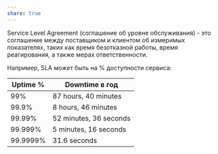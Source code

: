 ```yaml
---
share: true
---
```



Service Level Agreement (соглашение об уровне обслуживания) - это соглашение между поставщиком и клиентом об измеримых показателях, таких как время безотказной работы, время реагирования, а также мерах ответственности.

Например, SLA может быть на % доступности сервиса:

| Uptime % | Downtime в год         |
| -------- | ---------------------- |
| 99%      | 87 hours, 40 minutes   |
| 99.9%    | 8 hours, 46 minutes    |
| 99.99%   | 52 minutes, 36 seconds |
| 99.999%  | 5 minutes, 16 seconds  |
| 99.9999% | 31.6 seconds           |
